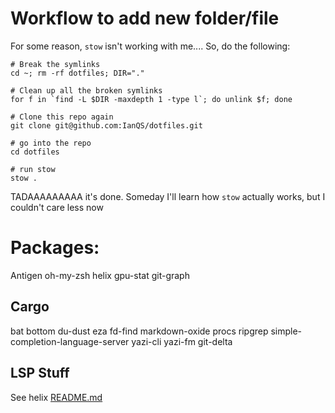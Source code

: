 # Workflow to add new folder/file

For some reason, `stow` isn't working with me.... So, do the following:

```
# Break the symlinks
cd ~; rm -rf dotfiles; DIR="."

# Clean up all the broken symlinks
for f in `find -L $DIR -maxdepth 1 -type l`; do unlink $f; done

# Clone this repo again
git clone git@github.com:IanQS/dotfiles.git

# go into the repo
cd dotfiles

# run stow
stow .

```

TADAAAAAAAAA it's done. Someday I'll learn how `stow` actually works, but I couldn't care less now

# Packages:

Antigen
oh-my-zsh
helix
gpu-stat
git-graph

## Cargo

bat
bottom
du-dust
eza
fd-find
markdown-oxide
procs
ripgrep
simple-completion-language-server
yazi-cli
yazi-fm
git-delta

## LSP Stuff

See helix [README.md](.config/helix/README.md)

